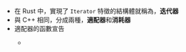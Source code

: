- 在 Rust 中，實現了 `Iterator` 特徵的結構體就稱為，**迭代器**
- 與 C++ 相同，分成兩種，**適配器**和**消耗器**
- 適配器的函數宣告
	- ```rust
	  ```